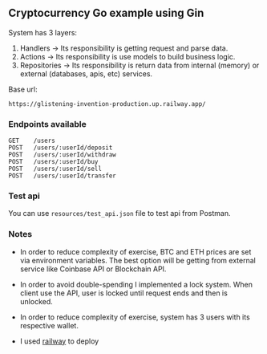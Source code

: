 ## Cryptocurrency Go example using Gin

System has 3 layers:
1. Handlers     -> Its responsibility is getting request and parse data. 
2. Actions      -> Its responsibility is use models to build business logic.
3. Repositories -> Its responsibility is return data from internal (memory) or external (databases, apis, etc) services. 

Base url:
```
https://glistening-invention-production.up.railway.app/
```

### Endpoints available
```
GET    /users
POST   /users/:userId/deposit
POST   /users/:userId/withdraw          
POST   /users/:userId/buy
POST   /users/:userId/sell
POST   /users/:userId/transfer
```

### Test api
You can use `resources/test_api.json` file to test api from Postman.

### Notes
- In order to reduce complexity of exercise, BTC and ETH prices are set via environment variables.
The best option will be getting from external service like Coinbase API or Blockchain API.


- In order to avoid double-spending I implemented a lock system. 
When client use the API, user is locked until request ends and then is unlocked.


- In order to reduce complexity of exercise, system has 3 users with its respective wallet.


- I used [railway](https://railway.app/) to deploy